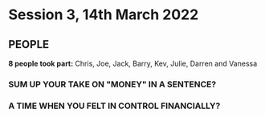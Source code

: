 # Session 3, 14th March 2022

## **PEOPLE**

**8 people took part:** Chris, Joe, Jack, Barry, Kev, Julie, Darren and Vanessa

### SUM UP YOUR TAKE ON "MONEY" IN A SENTENCE?

### A TIME WHEN YOU FELT IN CONTROL FINANCIALLY?
